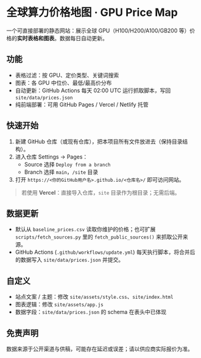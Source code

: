 
# 全球算力价格地图 · GPU Price Map

一个可直接部署的静态网站：展示全球 GPU（H100/H200/A100/GB200 等）价格的**实时表格和图表**。数据每日自动更新。

## 功能
- 表格过滤：按 GPU、定价类型、关键词搜索
- 图表：各 GPU 中位价、最低/最高价分布
- 自动更新：GitHub Actions 每天 02:00 UTC 运行抓取脚本，写回 `site/data/prices.json`
- 纯前端部署：可用 GitHub Pages / Vercel / Netlify 托管

## 快速开始
1. 新建 GitHub 仓库（或现有仓库），把本项目所有文件放进去（保持目录结构）。
2. 进入仓库 Settings -> Pages：
   - Source 选择 `Deploy from a branch`
   - Branch 选择 `main`，`/site` 目录
3. 打开 `https://<你的GitHub用户名>.github.io/<仓库名>/` 即可访问网站。

> 若使用 **Vercel**：直接导入仓库，`site` 目录作为根目录；无需后端。

## 数据更新
- 默认从 `baseline_prices.csv` 读取你维护的价格；也可扩展 `scripts/fetch_sources.py` 里的 `fetch_public_sources()` 来抓取公开来源。
- GitHub Actions (`.github/workflows/update.yml`) 每天执行脚本，将合并后的数据写入 `site/data/prices.json` 并提交。

## 自定义
- 站点文案 / 主题：修改 `site/assets/style.css`、`site/index.html`
- 图表逻辑：修改 `site/assets/app.js`
- 数据字段：`site/data/prices.json` 的 schema 在表头中已体现

## 免责声明
数据来源于公开渠道与供稿，可能存在延迟或误差；请以供应商实际报价为准。
